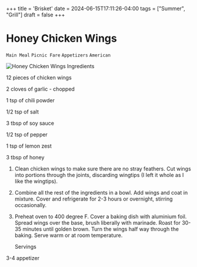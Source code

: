 +++
title = 'Brisket'
date = 2024-06-15T17:11:26-04:00
tags = ["Summer", "Grill"]
draft = false
+++
# Honey Chicken Wings

`Main Meal` `Picnic Fare` `Appetizers` `American`

 ![Honey Chicken Wings](http://4.bp.blogspot.com/_CdF_nh1tEpw/SQkmRUzvfNI/AAAAAAAAE1E/tL1Hk_gpU2o/s400/try+out+pix+008-a.JPG)   Ingredients  

  12 pieces of chicken wings

2 cloves of garlic - chopped

1 tsp of chili powder

1/2 tsp of salt

3 tbsp of soy sauce

1/2 tsp of pepper

1 tsp of lemon zest

3 tbsp of honey

1. Clean chicken wings to make sure there are no stray feathers. Cut wings into portions through the joints, discarding wingtips (I left it whole as I like the wingtips).

2. Combine all the rest of the ingredients in a bowl. Add wings and coat in mixture. Cover and refrigerate for 2-3 hours or overnight, stirring occasionally.

3. Preheat oven to 400 degree F. Cover a baking dish with aluminium foil. Spread wings over the base, brush liberally with marinade. Roast for 30-35 minutes until golden brown. Turn the wings half way through the baking. Serve warm or at room temperature.

  

   Servings  

  3-4 appetizer  

 
